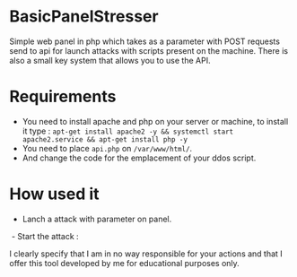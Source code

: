 # BasicPanelStresser
Simple web panel in php which takes as a parameter with POST requests send to api for launch attacks with scripts present on the machine. There is also a small key system that allows you to use the API.

# Requirements
- You need to install apache and php on your server or machine, to install it type : `apt-get install apache2 -y && systemctl start apache2.service && apt-get install php -y`
- You need to place `api.php` on `/var/www/html/`.
- And change the code for the emplacement of your ddos script.

# How used it
- Lanch a attack with parameter on panel.
<img src="https://cdn.discordapp.com/attachments/758355912426782762/826547543508385832/unknown.png" alt="" />
- Start the attack : 
<img src="https://cdn.discordapp.com/attachments/758355912426782762/826547954801180692/unknown.png" alt="" />

I clearly specify that I am in no way responsible for your actions and that I offer this tool developed by me for educational purposes only.


